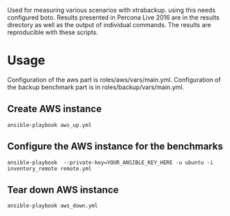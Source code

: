 Used for measuring various scenarios with xtrabackup. using this needs configured boto. Results presented in Percona Live 2016 are in the results directory as well as the output of individual commands. The results are reproducible with these scripts.

Usage
=====

Configuration of the aws part is roles/aws/vars/main.yml. Configuration of the backup benchmark part is in roles/backup/vars/main.yml.

Create AWS instance
-------------------
```
ansible-playbook aws_up.yml
```

Configure the AWS instance for the benchmarks
---------------------------------------------
```
ansible-playbook  --private-key=YOUR_ANSIBLE_KEY_HERE -u ubuntu -i inventory_remote remote.yml
```

Tear down AWS instance
----------------------
```
ansible-playbook aws_down.yml
```



